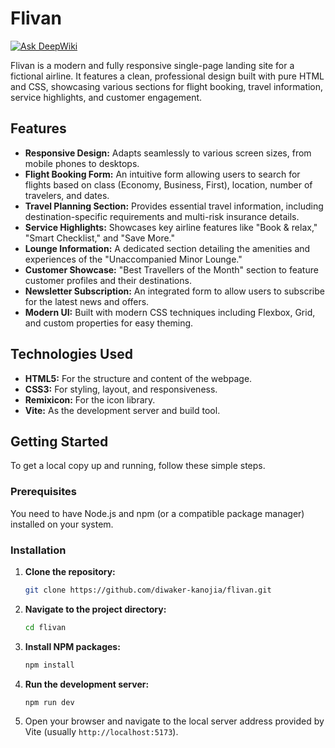 # Flivan
[![Ask DeepWiki](https://devin.ai/assets/askdeepwiki.png)](https://deepwiki.com/Diwaker-kanojia/flivan)

Flivan is a modern and fully responsive single-page landing site for a fictional airline. It features a clean, professional design built with pure HTML and CSS, showcasing various sections for flight booking, travel information, service highlights, and customer engagement.

## Features

*   **Responsive Design:** Adapts seamlessly to various screen sizes, from mobile phones to desktops.
*   **Flight Booking Form:** An intuitive form allowing users to search for flights based on class (Economy, Business, First), location, number of travelers, and dates.
*   **Travel Planning Section:** Provides essential travel information, including destination-specific requirements and multi-risk insurance details.
*   **Service Highlights:** Showcases key airline features like "Book & relax," "Smart Checklist," and "Save More."
*   **Lounge Information:** A dedicated section detailing the amenities and experiences of the "Unaccompanied Minor Lounge."
*   **Customer Showcase:** "Best Travellers of the Month" section to feature customer profiles and their destinations.
*   **Newsletter Subscription:** An integrated form to allow users to subscribe for the latest news and offers.
*   **Modern UI:** Built with modern CSS techniques including Flexbox, Grid, and custom properties for easy theming.

## Technologies Used

*   **HTML5:** For the structure and content of the webpage.
*   **CSS3:** For styling, layout, and responsiveness.
*   **Remixicon:** For the icon library.
*   **Vite:** As the development server and build tool.

## Getting Started

To get a local copy up and running, follow these simple steps.

### Prerequisites

You need to have Node.js and npm (or a compatible package manager) installed on your system.

### Installation

1.  **Clone the repository:**
    ```sh
    git clone https://github.com/diwaker-kanojia/flivan.git
    ```

2.  **Navigate to the project directory:**
    ```sh
    cd flivan
    ```

3.  **Install NPM packages:**
    ```sh
    npm install
    ```

4.  **Run the development server:**
    ```sh
    npm run dev
    ```

5.  Open your browser and navigate to the local server address provided by Vite (usually `http://localhost:5173`).
